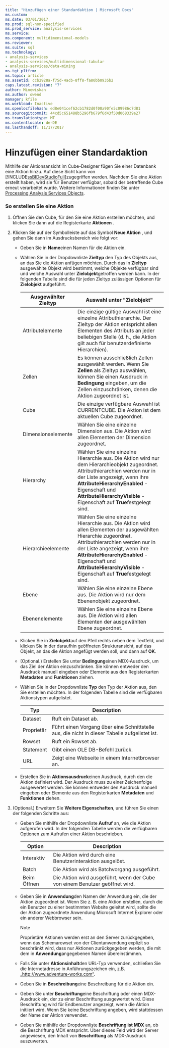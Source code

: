 ```yaml
---
title: "Hinzufügen einer Standardaktion | Microsoft Docs"
ms.custom: 
ms.date: 03/01/2017
ms.prod: sql-non-specified
ms.prod_service: analysis-services
ms.service: 
ms.component: multidimensional-models
ms.reviewer: 
ms.suite: sql
ms.technology:
- analysis-services
- analysis-services/multidimensional-tabular
- analysis-services/data-mining
ms.tgt_pltfrm: 
ms.topic: article
ms.assetid: ccb2928a-f75d-4acb-8ff8-fa80bb0935b2
caps.latest.revision: "7"
author: Minewiskan
ms.author: owend
manager: kfile
ms.workload: Inactive
ms.openlocfilehash: ed8e041cef62cb1782d0f00a90fe5c09986c7d81
ms.sourcegitcommit: 44cd5c651488b5296fb679f6d43f50d068339a27
ms.translationtype: MT
ms.contentlocale: de-DE
ms.lasthandoff: 11/17/2017
---
```

# <a name="add-a-standard-action"></a>Hinzufügen einer Standardaktion
  Mithilfe der Aktionsansicht im Cube-Designer fügen Sie einer Datenbank eine Aktion hinzu. Auf diese Sicht kann von [!INCLUDE[ssBIDevStudioFull](../../includes/ssbidevstudiofull-md.md)]zugegriffen werden. Nachdem Sie eine Aktion erstellt haben, wird sie für Benutzer verfügbar, sobald der betreffende Cube erneut verarbeitet wurde. Weitere Informationen finden Sie unter [Processing Analysis Services Objects](../../analysis-services/multidimensional-models/processing-analysis-services-objects.md).  
  
### <a name="to-create-an-action"></a>So erstellen Sie eine Aktion  
  
1.  Öffnen Sie den Cube, für den Sie eine Aktion erstellen möchten, und klicken Sie dann auf die Registerkarte **Aktionen** .  
  
2.  Klicken Sie auf der Symbolleiste auf das Symbol **Neue Aktion** , und gehen Sie dann im Ausdrucksbereich wie folgt vor:  
  
    -   Geben Sie in **Name**einen Namen für die Aktion ein.  
  
    -   Wählen Sie in der Dropdownliste **Zieltyp** den Typ des Objekts aus, an das Sie die Aktion anfügen möchten. Durch das in **Zieltyp** ausgewählte Objekt wird bestimmt, welche Objekte verfügbar sind und welche Auswahl unter **Zielobjekt**getroffen werden kann. In der folgenden Tabelle sind die für jeden Zieltyp zulässigen Optionen für **Zielobjekt** aufgeführt.  
  
        |Ausgewählter Zieltyp|Auswahl unter "Zielobjekt"|  
        |---------------------------------------------|---------------------------------------------------|  
        |Attributelemente|Die einzige gültige Auswahl ist eine einzelne Attributhierarchie. Der Zieltyp der Aktion entspricht allen Elementen des Attributs an jeder beliebigen Stelle (d. h., die Aktion gilt auch für benutzerdefinierte Hierarchien).|  
        |Zellen|Es können ausschließlich Zellen ausgewählt werden. Wenn Sie **Zellen** als Zieltyp auswählen, können Sie einen Ausdruck in **Bedingung** eingeben, um die Zellen einzuschränken, denen die Aktion zugeordnet ist.|  
        |Cube|Die einzige verfügbare Auswahl ist CURRENTCUBE. Die Aktion ist dem aktuellen Cube zugeordnet.|  
        |Dimensionselemente|Wählen Sie eine einzelne Dimension aus. Die Aktion wird allen Elementen der Dimension zugeordnet.|  
        |Hierarchy|Wählen Sie eine einzelne Hierarchie aus. Die Aktion wird nur dem Hierarchieobjekt zugeordnet. Attributhierarchien werden nur in der Liste angezeigt, wenn ihre **AttributeHierarchyEnabled** -Eigenschaft und **AttributeHierarchyVisible** -Eigenschaft auf **True**festgelegt sind.|  
        |Hierarchieelemente|Wählen Sie eine einzelne Hierarchie aus. Die Aktion wird allen Elementen der ausgewählten Hierarchie zugeordnet. Attributhierarchien werden nur in der Liste angezeigt, wenn ihre **AttributeHierarchyEnabled** -Eigenschaft und **AttributeHierarchyVisible** -Eigenschaft auf **True**festgelegt sind.|  
        |Ebene|Wählen Sie eine einzelne Ebene aus. Die Aktion wird nur dem Ebenenobjekt zugeordnet.|  
        |Ebenenelemente|Wählen Sie eine einzelne Ebene aus. Die Aktion wird allen Elementen der ausgewählten Ebene zugeordnet.|  
  
    -   Klicken Sie in **Zielobjekt**auf den Pfeil rechts neben dem Textfeld, und klicken Sie in der daraufhin geöffneten Strukturansicht, auf das Objekt, an das die Aktion angefügt werden soll, und dann auf **OK**.  
  
    -   (Optional.) Erstellen Sie unter **Bedingung**einen MDX-Ausdruck, um das Ziel der Aktion einzuschränken. Sie können entweder den Ausdruck manuell eingeben oder Elemente aus den Registerkarten **Metadaten** und **Funktionen** ziehen.  
  
    -   Wählen Sie in der Dropdownliste **Typ** den Typ der Aktion aus, den Sie erstellen möchten. In der folgenden Tabelle sind die verfügbaren Aktionstypen aufgelistet.  
  
        |Typ|Description|  
        |----------|-----------------|  
        |Dataset|Ruft ein Dataset ab.|  
        |Proprietär|Führt einen Vorgang über eine Schnittstelle aus, die nicht in dieser Tabelle aufgelistet ist.|  
        |Rowset|Ruft ein Rowset ab.|  
        |Statement|Gibt einen OLE DB-Befehl zurück.|  
        |URL|Zeigt eine Webseite in einem Internetbrowser an.|  
  
    -   Erstellen Sie in **Aktionsausdruck**einen Ausdruck, durch den die Aktion definiert wird. Der Ausdruck muss zu einer Zeichenfolge ausgewertet werden. Sie können entweder den Ausdruck manuell eingeben oder Elemente aus den Registerkarten **Metadaten** und **Funktionen** ziehen.  
  
3.  (Optional.) Erweitern Sie **Weitere Eigenschaften**, und führen Sie einen der folgenden Schritte aus:  
  
    -   Geben Sie mithilfe der Dropdownliste **Aufruf** an, wie die Aktion aufgerufen wird. In der folgenden Tabelle werden die verfügbaren Optionen zum Aufrufen einer Aktion beschrieben.  
  
        |Option|Description|  
        |------------|-----------------|  
        |Interaktiv|Die Aktion wird durch eine Benutzerinteraktion ausgelöst.|  
        |Batch|Die Aktion wird als Batchvorgang ausgeführt.|  
        |Beim Öffnen|Die Aktion wird ausgeführt, wenn der Cube von einem Benutzer geöffnet wird.|  
  
    -   Geben Sie in **Anwendung**den Namen der Anwendung ein, die der Aktion zugeordnet ist. Wenn Sie z. B. eine Aktion erstellen, durch die ein Benutzer zu einer bestimmten Website geleitet wird, sollte die der Aktion zugeordnete Anwendung Microsoft Internet Explorer oder ein anderer Webbrowser sein.  
  
        > [!NOTE]  
        >  Proprietäre Aktionen werden erst an den Server zurückgegeben, wenn das Schemarowset von der Clientanwendung explizit so beschränkt wird, dass nur Aktionen zurückgegeben werden, die mit dem in **Anwendung**angegebenen Namen übereinstimmen.  
  
    -   Falls Sie unter **Aktionsinhalt**den URL-Typ verwenden, schließen Sie die Internetadresse in Anführungszeichen ein, z.B. „http://www.adventure-works.com“.  
  
    -   Geben Sie in **Beschreibung**eine Beschreibung für die Aktion ein.  
  
    -   Geben Sie unter **Beschriftung**eine Beschriftung oder einen MDX-Ausdruck ein, der zu einer Beschriftung ausgewertet wird. Diese Beschriftung wird für Endbenutzer angezeigt, wenn die Aktion initiiert wird. Wenn Sie keine Beschriftung angeben, wird stattdessen der Name der Aktion verwendet.  
  
    -   Geben Sie mithilfe der Dropdownliste **Beschriftung ist MDX** an, ob die Beschriftung MDX entspricht. Über dieses Feld wird der Server angewiesen, den Inhalt von **Beschriftung** als MDX-Ausdruck auszuwerten.  
  
  
